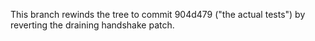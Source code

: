 This branch rewinds the tree to commit 904d479 ("the actual tests") by reverting the draining handshake patch.
